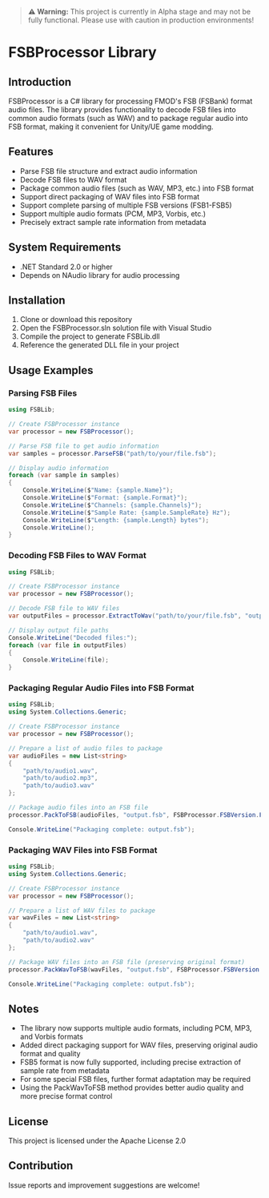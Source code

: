 > **⚠️ Warning:** This project is currently in Alpha stage and may not be fully functional. Please use with caution in production environments!

# FSBProcessor Library

## Introduction

FSBProcessor is a C# library for processing FMOD's FSB (FSBank) format audio files. The library provides functionality to decode FSB files into common audio formats (such as WAV) and to package regular audio into FSB format, making it convenient for Unity/UE game modding.

## Features

- Parse FSB file structure and extract audio information
- Decode FSB files to WAV format
- Package common audio files (such as WAV, MP3, etc.) into FSB format
- Support direct packaging of WAV files into FSB format
- Support complete parsing of multiple FSB versions (FSB1-FSB5)
- Support multiple audio formats (PCM, MP3, Vorbis, etc.)
- Precisely extract sample rate information from metadata

## System Requirements

- .NET Standard 2.0 or higher
- Depends on NAudio library for audio processing

## Installation

1. Clone or download this repository
2. Open the FSBProcessor.sln solution file with Visual Studio
3. Compile the project to generate FSBLib.dll
4. Reference the generated DLL file in your project

## Usage Examples

### Parsing FSB Files

```csharp
using FSBLib;

// Create FSBProcessor instance
var processor = new FSBProcessor();

// Parse FSB file to get audio information
var samples = processor.ParseFSB("path/to/your/file.fsb");

// Display audio information
foreach (var sample in samples)
{
    Console.WriteLine($"Name: {sample.Name}");
    Console.WriteLine($"Format: {sample.Format}");
    Console.WriteLine($"Channels: {sample.Channels}");
    Console.WriteLine($"Sample Rate: {sample.SampleRate} Hz");
    Console.WriteLine($"Length: {sample.Length} bytes");
    Console.WriteLine();
}
```

### Decoding FSB Files to WAV Format

```csharp
using FSBLib;

// Create FSBProcessor instance
var processor = new FSBProcessor();

// Decode FSB file to WAV files
var outputFiles = processor.ExtractToWav("path/to/your/file.fsb", "output/directory");

// Display output file paths
Console.WriteLine("Decoded files:");
foreach (var file in outputFiles)
{
    Console.WriteLine(file);
}
```

### Packaging Regular Audio Files into FSB Format

```csharp
using FSBLib;
using System.Collections.Generic;

// Create FSBProcessor instance
var processor = new FSBProcessor();

// Prepare a list of audio files to package
var audioFiles = new List<string>
{
    "path/to/audio1.wav",
    "path/to/audio2.mp3",
    "path/to/audio3.wav"
};

// Package audio files into an FSB file
processor.PackToFSB(audioFiles, "output.fsb", FSBProcessor.FSBVersion.FSB5);

Console.WriteLine("Packaging complete: output.fsb");
```

### Packaging WAV Files into FSB Format

```csharp
using FSBLib;
using System.Collections.Generic;

// Create FSBProcessor instance
var processor = new FSBProcessor();

// Prepare a list of WAV files to package
var wavFiles = new List<string>
{
    "path/to/audio1.wav",
    "path/to/audio2.wav"
};

// Package WAV files into an FSB file (preserving original format)
processor.PackWavToFSB(wavFiles, "output.fsb", FSBProcessor.FSBVersion.FSB5);

Console.WriteLine("Packaging complete: output.fsb");
```

## Notes

- The library now supports multiple audio formats, including PCM, MP3, and Vorbis formats
- Added direct packaging support for WAV files, preserving original audio format and quality
- FSB5 format is now fully supported, including precise extraction of sample rate from metadata
- For some special FSB files, further format adaptation may be required
- Using the PackWavToFSB method provides better audio quality and more precise format control

## License

This project is licensed under the Apache License 2.0

## Contribution

Issue reports and improvement suggestions are welcome!
